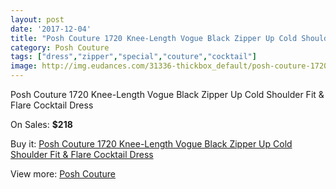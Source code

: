 ```yaml
---
layout: post
date: '2017-12-04'
title: "Posh Couture 1720 Knee-Length Vogue Black Zipper Up Cold Shoulder Fit & Flare Cocktail Dress"
category: Posh Couture
tags: ["dress","zipper","special","couture","cocktail"]
image: http://img.eudances.com/31336-thickbox_default/posh-couture-1720-knee-length-vogue-black-zipper-up-cold-shoulder-fit-flare-cocktail-dress.jpg
---
```

Posh Couture 1720 Knee-Length Vogue Black Zipper Up Cold Shoulder Fit & Flare Cocktail Dress

On Sales: **$218**
<a href="https://www.eudances.com/en/posh-couture/9837-posh-couture-1720-knee-length-vogue-black-zipper-up-cold-shoulder-fit-flare-cocktail-dress.html"><amp-img layout="responsive" width="600" height="600" src="//img.eudances.com/31336-thickbox_default/posh-couture-1720-knee-length-vogue-black-zipper-up-cold-shoulder-fit-flare-cocktail-dress.jpg" alt="Posh Couture 1720 Knee-Length Vogue Black Zipper Up Cold Shoulder Fit & Flare Cocktail Dress 0" /></a>
<a href="https://www.eudances.com/en/posh-couture/9837-posh-couture-1720-knee-length-vogue-black-zipper-up-cold-shoulder-fit-flare-cocktail-dress.html"><amp-img layout="responsive" width="600" height="600" src="//img.eudances.com/31345-thickbox_default/posh-couture-1720-knee-length-vogue-black-zipper-up-cold-shoulder-fit-flare-cocktail-dress.jpg" alt="Posh Couture 1720 Knee-Length Vogue Black Zipper Up Cold Shoulder Fit & Flare Cocktail Dress 1" /></a>
<a href="https://www.eudances.com/en/posh-couture/9837-posh-couture-1720-knee-length-vogue-black-zipper-up-cold-shoulder-fit-flare-cocktail-dress.html"><amp-img layout="responsive" width="600" height="600" src="//img.eudances.com/31344-thickbox_default/posh-couture-1720-knee-length-vogue-black-zipper-up-cold-shoulder-fit-flare-cocktail-dress.jpg" alt="Posh Couture 1720 Knee-Length Vogue Black Zipper Up Cold Shoulder Fit & Flare Cocktail Dress 2" /></a>
<a href="https://www.eudances.com/en/posh-couture/9837-posh-couture-1720-knee-length-vogue-black-zipper-up-cold-shoulder-fit-flare-cocktail-dress.html"><amp-img layout="responsive" width="600" height="600" src="//img.eudances.com/31343-thickbox_default/posh-couture-1720-knee-length-vogue-black-zipper-up-cold-shoulder-fit-flare-cocktail-dress.jpg" alt="Posh Couture 1720 Knee-Length Vogue Black Zipper Up Cold Shoulder Fit & Flare Cocktail Dress 3" /></a>
<a href="https://www.eudances.com/en/posh-couture/9837-posh-couture-1720-knee-length-vogue-black-zipper-up-cold-shoulder-fit-flare-cocktail-dress.html"><amp-img layout="responsive" width="600" height="600" src="//img.eudances.com/31342-thickbox_default/posh-couture-1720-knee-length-vogue-black-zipper-up-cold-shoulder-fit-flare-cocktail-dress.jpg" alt="Posh Couture 1720 Knee-Length Vogue Black Zipper Up Cold Shoulder Fit & Flare Cocktail Dress 4" /></a>
<a href="https://www.eudances.com/en/posh-couture/9837-posh-couture-1720-knee-length-vogue-black-zipper-up-cold-shoulder-fit-flare-cocktail-dress.html"><amp-img layout="responsive" width="600" height="600" src="//img.eudances.com/31341-thickbox_default/posh-couture-1720-knee-length-vogue-black-zipper-up-cold-shoulder-fit-flare-cocktail-dress.jpg" alt="Posh Couture 1720 Knee-Length Vogue Black Zipper Up Cold Shoulder Fit & Flare Cocktail Dress 5" /></a>
<a href="https://www.eudances.com/en/posh-couture/9837-posh-couture-1720-knee-length-vogue-black-zipper-up-cold-shoulder-fit-flare-cocktail-dress.html"><amp-img layout="responsive" width="600" height="600" src="//img.eudances.com/31340-thickbox_default/posh-couture-1720-knee-length-vogue-black-zipper-up-cold-shoulder-fit-flare-cocktail-dress.jpg" alt="Posh Couture 1720 Knee-Length Vogue Black Zipper Up Cold Shoulder Fit & Flare Cocktail Dress 6" /></a>
<a href="https://www.eudances.com/en/posh-couture/9837-posh-couture-1720-knee-length-vogue-black-zipper-up-cold-shoulder-fit-flare-cocktail-dress.html"><amp-img layout="responsive" width="600" height="600" src="//img.eudances.com/31339-thickbox_default/posh-couture-1720-knee-length-vogue-black-zipper-up-cold-shoulder-fit-flare-cocktail-dress.jpg" alt="Posh Couture 1720 Knee-Length Vogue Black Zipper Up Cold Shoulder Fit & Flare Cocktail Dress 7" /></a>
<a href="https://www.eudances.com/en/posh-couture/9837-posh-couture-1720-knee-length-vogue-black-zipper-up-cold-shoulder-fit-flare-cocktail-dress.html"><amp-img layout="responsive" width="600" height="600" src="//img.eudances.com/31338-thickbox_default/posh-couture-1720-knee-length-vogue-black-zipper-up-cold-shoulder-fit-flare-cocktail-dress.jpg" alt="Posh Couture 1720 Knee-Length Vogue Black Zipper Up Cold Shoulder Fit & Flare Cocktail Dress 8" /></a>
<a href="https://www.eudances.com/en/posh-couture/9837-posh-couture-1720-knee-length-vogue-black-zipper-up-cold-shoulder-fit-flare-cocktail-dress.html"><amp-img layout="responsive" width="600" height="600" src="//img.eudances.com/31337-thickbox_default/posh-couture-1720-knee-length-vogue-black-zipper-up-cold-shoulder-fit-flare-cocktail-dress.jpg" alt="Posh Couture 1720 Knee-Length Vogue Black Zipper Up Cold Shoulder Fit & Flare Cocktail Dress 9" /></a>

Buy it: [Posh Couture 1720 Knee-Length Vogue Black Zipper Up Cold Shoulder Fit & Flare Cocktail Dress](https://www.eudances.com/en/posh-couture/9837-posh-couture-1720-knee-length-vogue-black-zipper-up-cold-shoulder-fit-flare-cocktail-dress.html "Posh Couture 1720 Knee-Length Vogue Black Zipper Up Cold Shoulder Fit & Flare Cocktail Dress")

View more: [Posh Couture](https://www.eudances.com/en/161-posh-couture "Posh Couture")